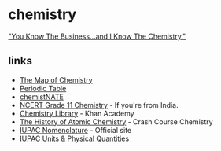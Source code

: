 # chemistry

["You Know The Business...and I Know The Chemistry."](https://piped.kavin.rocks/watch?v=69vvrSE2PeM)

## links

- [The Map of Chemistry](https://piped.kavin.rocks/watch?v=P3RXtoYCW4M)
- [Periodic Table](https://upload.wikimedia.org/wikipedia/commons/0/03/Simple_Periodic_Table_Chart-blocks.svg)
- [chemistNATE](https://piped.kavin.rocks/chemistNATE)
- [NCERT Grade 11 Chemistry](https://ncert.nic.in/textbook.php?kech1=0-7) - If you're from India.
- [Chemistry Library](https://www.khanacademy.org/science/chemistry/) - Khan Academy
- [The History of Atomic Chemistry](https://piped.kavin.rocks/watch?v=thnDxFdkzZs) - Crash Course Chemistry
- [IUPAC Nomenclature](https://iupac.qmul.ac.uk/) - Official site
- [IUPAC Units & Physical Quantities](https://iupac.org/wp-content/uploads/2019/05/IUPAC-GB3-2012-2ndPrinting-PDFsearchable.pdf)


